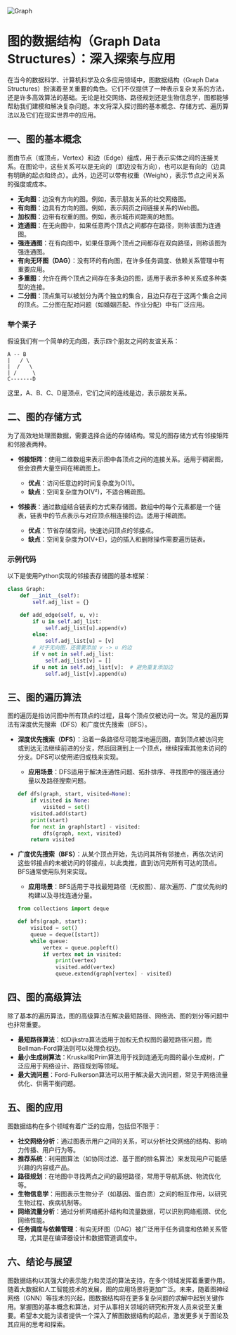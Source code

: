 ![Graph](DataStructures/Graph/Graph.png)
# 图的数据结构（Graph Data Structures）：深入探索与应用

在当今的数据科学、计算机科学及众多应用领域中，图数据结构（Graph Data Structures）扮演着至关重要的角色。它们不仅提供了一种表示复杂关系的方法，还是许多高效算法的基础。无论是社交网络、路径规划还是生物信息学，图都能够帮助我们建模和解决复杂问题。本文将深入探讨图的基本概念、存储方式、遍历算法以及它们在现实世界中的应用。

## 一、图的基本概念

图由节点（或顶点，Vertex）和边（Edge）组成，用于表示实体之间的连接关系。在图论中，这些关系可以是无向的（即边没有方向），也可以是有向的（边具有明确的起点和终点）。此外，边还可以带有权重（Weight），表示节点之间关系的强度或成本。

- **无向图**：边没有方向的图。例如，表示朋友关系的社交网络图。
- **有向图**：边具有方向的图。例如，表示网页之间链接关系的Web图。
- **加权图**：边带有权重的图。例如，表示城市间距离的地图。
- **连通图**：在无向图中，如果任意两个顶点之间都存在路径，则称该图为连通图。
- **强连通图**：在有向图中，如果任意两个顶点之间都存在双向路径，则称该图为强连通图。
- **有向无环图（DAG）**：没有环的有向图，在许多任务调度、依赖关系管理中有重要应用。
- **多重图**：允许在两个顶点之间存在多条边的图，适用于表示多种关系或多种类型的连接。
- **二分图**：顶点集可以被划分为两个独立的集合，且边只存在于这两个集合之间的顶点。二分图在配对问题（如婚姻匹配、作业分配）中有广泛应用。

### 举个栗子

假设我们有一个简单的无向图，表示四个朋友之间的友谊关系：

```
A -- B
|   / \
|  /   \
| /     \
C-------D
```

这里，A、B、C、D是顶点，它们之间的连线是边，表示朋友关系。

## 二、图的存储方式

为了高效地处理图数据，需要选择合适的存储结构。常见的图存储方式有邻接矩阵和邻接表两种。

- **邻接矩阵**：使用二维数组来表示图中各顶点之间的连接关系。适用于稠密图，但会浪费大量空间在稀疏图上。

  - **优点**：访问任意边的时间复杂度为O(1)。
  - **缺点**：空间复杂度为O(V²)，不适合稀疏图。

- **邻接表**：通过数组结合链表的方式来存储图。数组中的每个元素都是一个链表，链表中的节点表示与对应顶点相连接的边。适用于稀疏图。

  - **优点**：节省存储空间，快速访问顶点的邻接点。
  - **缺点**：空间复杂度为O(V+E)，边的插入和删除操作需要遍历链表。

### 示例代码

以下是使用Python实现的邻接表存储图的基本框架：

```python
class Graph:
    def __init__(self):
        self.adj_list = {}

    def add_edge(self, u, v):
        if u in self.adj_list:
            self.adj_list[u].append(v)
        else:
            self.adj_list[u] = [v]
        # 对于无向图，还需要添加 v -> u 的边
        if v not in self.adj_list:
            self.adj_list[v] = []
        if u not in self.adj_list[v]:  # 避免重复添加边
            self.adj_list[v].append(u)
```

## 三、图的遍历算法

图的遍历是指访问图中所有顶点的过程，且每个顶点仅被访问一次。常见的遍历算法有深度优先搜索（DFS）和广度优先搜索（BFS）。

- **深度优先搜索（DFS）**：沿着一条路径尽可能深地遍历图，直到顶点被访问完或到达无法继续前进的分支，然后回溯到上一个顶点，继续探索其他未访问的分支。DFS可以使用递归或栈来实现。

  - **应用场景**：DFS适用于解决连通性问题、拓扑排序、寻找图中的强连通分量以及路径搜索问题。

  ```python
  def dfs(graph, start, visited=None):
      if visited is None:
          visited = set()
      visited.add(start)
      print(start)
      for next in graph[start] - visited:
          dfs(graph, next, visited)
      return visited
  ```

- **广度优先搜索（BFS）**：从某个顶点开始，先访问其所有邻接点，再依次访问这些邻接点的未被访问的邻接点，以此类推，直到访问完所有可达的顶点。BFS通常使用队列来实现。

  - **应用场景**：BFS适用于寻找最短路径（无权图）、层次遍历、广度优先树的构建以及寻找连通分量。

  ```python
  from collections import deque

  def bfs(graph, start):
      visited = set()
      queue = deque([start])
      while queue:
          vertex = queue.popleft()
          if vertex not in visited:
              print(vertex)
              visited.add(vertex)
              queue.extend(graph[vertex] - visited)
  ```

## 四、图的高级算法

除了基本的遍历算法，图的高级算法在解决最短路径、网络流、图的划分等问题中也非常重要。

- **最短路径算法**：如Dijkstra算法适用于加权无负权图的最短路径问题，而Bellman-Ford算法则可以处理负权边。
- **最小生成树算法**：Kruskal和Prim算法用于找到连通无向图的最小生成树，广泛应用于网络设计、路径规划等领域。
- **最大流问题**：Ford-Fulkerson算法可以用于解决最大流问题，常见于网络流量优化、供需平衡问题。

## 五、图的应用

图数据结构在多个领域有着广泛的应用，包括但不限于：

- **社交网络分析**：通过图表示用户之间的关系，可以分析社交网络的结构、影响力传播、用户行为等。
- **推荐系统**：利用图算法（如协同过滤、基于图的排名算法）来发现用户可能感兴趣的内容或产品。
- **路径规划**：在地图中寻找两点之间的最短路径，常用于导航系统、物流优化等。
- **生物信息学**：用图表示生物分子（如基因、蛋白质）之间的相互作用，以研究生物过程、疾病机制等。
- **网络流量分析**：通过分析网络拓扑结构和流量数据，可以识别网络瓶颈、优化网络性能。
- **任务调度与依赖管理**：有向无环图（DAG）被广泛用于任务调度和依赖关系管理，尤其是在编译器设计和数据管道调度中。

## 六、结论与展望

图数据结构以其强大的表示能力和灵活的算法支持，在多个领域发挥着重要作用。随着大数据和人工智能技术的发展，图的应用场景将更加广泛。未来，随着图神经网络（GNN）等技术的兴起，图数据结构将在更多复杂问题的求解中起到关键作用。掌握图的基本概念和算法，对于从事相关领域的研究和开发人员来说至关重要。希望本文能为读者提供一个深入了解图数据结构的起点，激发更多关于图论及其应用的思考和探索。
